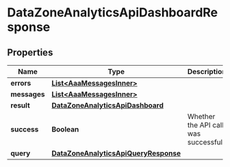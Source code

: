 

# DataZoneAnalyticsApiDashboardResponse


## Properties

| Name | Type | Description | Notes |
|------------ | ------------- | ------------- | -------------|
|**errors** | [**List&lt;AaaMessagesInner&gt;**](AaaMessagesInner.md) |  |  |
|**messages** | [**List&lt;AaaMessagesInner&gt;**](AaaMessagesInner.md) |  |  |
|**result** | [**DataZoneAnalyticsApiDashboard**](DataZoneAnalyticsApiDashboard.md) |  |  |
|**success** | **Boolean** | Whether the API call was successful |  |
|**query** | [**DataZoneAnalyticsApiQueryResponse**](DataZoneAnalyticsApiQueryResponse.md) |  |  [optional] |



